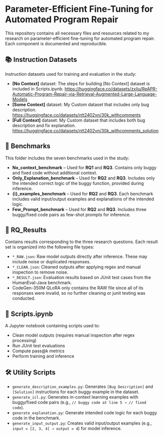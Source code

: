 # Parameter-Efficient Fine-Tuning for Automated Program Repair

This repository contains all necessary files and resources related to my research on parameter-efficient fine-tuning for automated program repair. Each component is documented and reproducible.

## 📚 Instruction Datasets

Instruction datasets used for training and evaluation in the study:

- **[No Context]** dataset: The steps for building [No Context] dataset is included in Scripts.ipynb. https://huggingface.co/datasets/zxliu/ReAPR-Automatic-Program-Repair-via-Retrieval-Augmented-Large-Language-Models
- **[Some Context]** dataset: My Custom dataset that includes only bug description. https://huggingface.co/datasets/ntt2402vn/30k_withcomments
- **[Full Context]** dataset: My Custom dataset that includes both bug description and fix explanation. https://huggingface.co/datasets/ntt2402vn/30k_withcomments_solution

## 📁 Benchmarks

This folder includes the seven benchmarks used in the study:

- **No_context_benchmark** – Used for **RQ1** and **RQ3**. Contains only buggy and fixed code without additional context.
- **Only_Explanation_benchmark** – Used for **RQ2** and **RQ3**. Includes only the intended correct logic of the buggy function, provided during inference.
- **{i}_examples_benchmark** – Used for **RQ2** and **RQ3**. Each benchmark includes valid input/output examples and explanations of the intended logic.
- **Few_Prompt_benchmark** – Used for **RQ2** and **RQ3**. Includes three buggy/fixed code pairs as few-shot prompts for inference.

## 📁 RQ_Results

Contains results corresponding to the three research questions. Each result set is organized into the following file types:

- `*_RAW.json`: Raw model outputs directly after inference. These may include noise or duplicated responses.
- `*_CLEAN.json`: Cleaned outputs after applying regex and manual inspection to remove noise.
- `*_RESULT.json`: Evaluation results based on JUnit test cases from the HumanEval-Java benchmark.
- CodeGen-350M QLoRA only contains the RAW file since all of its responses were invalid, so no further cleaning or junit testing was conducted. 

## 📄 Scripts.ipynb

A Jupyter notebook containing scripts used to:

- Clean model outputs (requires manual inspection after regex processing)
- Run JUnit test evaluations
- Compute pass@k metrics
- Perform training and inference

## 🛠️ Utility Scripts

- `generate_description_examples.py`: Generates `[Bug Description]` and `[Solution]` instructions for each buggy example in the dataset.
- `generate_icl.py`: Generates in-context learning examples with buggy/fixed code pairs (e.g., `// buggy code at line 5 → // fixed code`).
- `generate_explanation.py`: Generate intended code logic for each buggy code in the benchmark.
- `generate_input_output.py`: Creates valid input/output examples (e.g., `input = [2, 3, 4] → output = 4`) for model inference.
